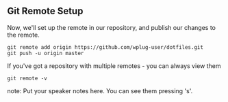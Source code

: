 ##  Git Remote Setup

Now, we'll set up the remote in our repository, and publish our changes to the remote.

    git remote add origin https://github.com/wplug-user/dotfiles.git
    git push -u origin master

If you've got a repository with multiple remotes - you can always view them

    git remote -v

note:
    Put your speaker notes here.
    You can see them pressing 's'.
